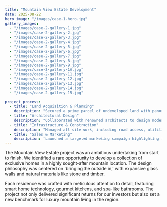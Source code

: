 ```yaml
---
title: "Mountain View Estate Development"
date: 2025-08-22
hero_image: "/images/case-1-hero.jpg"
gallery_images:
  - "/images/case-2-gallery-1.jpg"
  - "/images/case-2-gallery-2.jpg"
  - "/images/case-2-gallery-3.jpg"
  - "/images/case-2-gallery-4.jpg"
  - "/images/case-2-gallery-5.jpg"
  - "/images/case-2-gallery-6.jpg"
  - "/images/case-2-gallery-7.jpg"
  - "/images/case-2-gallery-8.jpg"
  - "/images/case-2-gallery-9.jpg"
  - "/images/case-2-gallery-10.jpg"
  - "/images/case-2-gallery-11.jpg"
  - "/images/case-2-gallery-12.jpg"
  - "/images/case-2-gallery-13.jpg"
  - "/images/case-2-gallery-14.jpg"
  - "/images/case-2-gallery-15.jpg"

project_process:
  - title: "Land Acquisition & Planning"
    description: "Secured a prime parcel of undeveloped land with panoramic mountain views. Navigated complex zoning and permitting processes to gain approval for a multi-unit luxury development."
  - title: "Architectural Design"
    description: "Collaborated with renowned architects to design modern chalets that maximized views and blended seamlessly with the natural landscape, using sustainable materials."
  - title: "Infrastructure & Construction"
    description: "Managed all site work, including road access, utilities, and construction of three separate high-end residential units, ensuring the highest standards of craftsmanship."
  - title: "Sales & Marketing"
    description: "Launched a targeted marketing campaign highlighting the unique location and design. All units were successfully sold off-plan to pre-qualified buyers before construction was complete."
---
```

The Mountain View Estate project was an ambitious undertaking from start to finish. We identified a rare opportunity to develop a collection of exclusive homes in a highly sought-after mountain location. The design philosophy was centered on 'bringing the outside in,' with expansive glass walls and natural materials like stone and timber.

Each residence was crafted with meticulous attention to detail, featuring smart home technology, gourmet kitchens, and spa-like bathrooms. The project not only delivered significant returns for our investors but also set a new benchmark for luxury mountain living in the region.